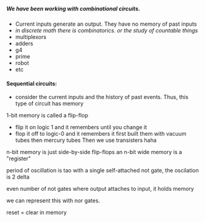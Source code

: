 ##### We have been working with combinational circuits.
- Current inputs generate an output. They have no memory of past inputs
- *in discrete math there is combinatorics. or the study of countable things*
- multiplexors
- adders
- g4
- prime
- robot
- etc

#### Sequential circuits:
- consider the current inputs and the history of past events. Thus, this type of circuit has memory

1-bit memory is called a flip-flop 
- flip it on logic 1 and it remembers until you change it
- flop it off to logic-0 and it remembers it
first built them with vacuum tubes then mercury tubes
Then we use transisters haha

n-bit memory is just side-by-side flip-flops
an n-bit wide memory is a "register"

period of oscillation is tao
with a single self-attached not gate, the oscilation is 2 delta

even number of not gates where output attaches to input, it holds memory

we can represent this with nor gates.

reset = clear in memory